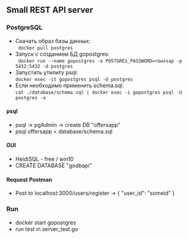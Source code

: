 ## Small REST API server

### PostgreSQL
- Скачать образ базы данных:  
  ``` docker pull postgres```
- Запуск с созданием БД gopostgres:   
  ``` docker run --name gopostgres -e POSTGRES_PASSWORD=rowssap -p 5432:5432 -d postgres```
- Запустить утилиту psql:   
  ``` docker exec -it gopostgres psql -U postgres ```
- Если необходимо применить schema.sql:   
  ``` cat ./database/schema.sql | docker exec -i gopostgres psql -U postgres -a ```

#### psql
- psql -> pgAdmin -> create DB "offersapp"
- psql offersapp < database/schema.sql

#### GUI 
- HeidiSQL - free / win10
- CREATE DATABASE "godbapi"

#### Request Postman
- Post to localhost:3000/users/register  -> { "user_id": "someid" }

### Run
- docker start gopostgres 
- run test in server_test.go
